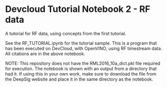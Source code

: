 # Devcloud Tutorial Notebook 2 - RF data
A tutorial for RF data, using concepts from the first tutorial.

See the RF_TUTORIAL.ipynb for the tutorial sample. This is a program that has been executed on DevCloud, with OpenVINO, using RF timestream data.
All citations are in the above notebook.

NOTE: This repository does not have the RML2016_10a_dict.pkl file required for execution. The notebook is shown with an output from a directory that had it. If using 
this in your own work, make sure to download the file from the DeepSig website and place it in the same directory as the notebook.
